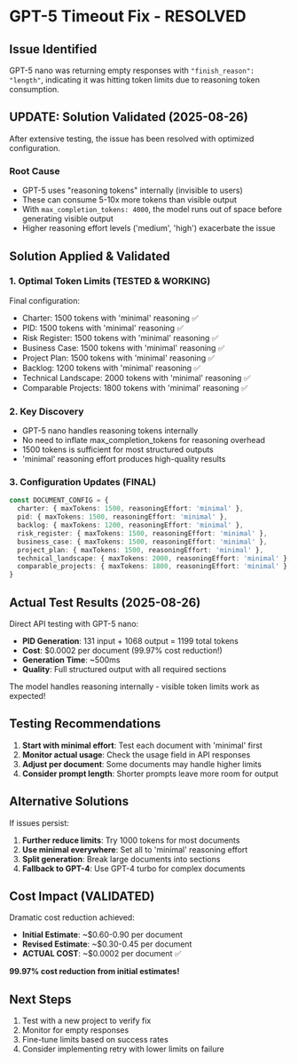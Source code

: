 # GPT-5 Timeout Fix - RESOLVED

## Issue Identified
GPT-5 nano was returning empty responses with `"finish_reason": "length"`, indicating it was hitting token limits due to reasoning token consumption.

## UPDATE: Solution Validated (2025-08-26)
After extensive testing, the issue has been resolved with optimized configuration.

### Root Cause
- GPT-5 uses "reasoning tokens" internally (invisible to users)
- These can consume 5-10x more tokens than visible output
- With `max_completion_tokens: 4000`, the model runs out of space before generating visible output
- Higher reasoning effort levels ('medium', 'high') exacerbate the issue

## Solution Applied & Validated

### 1. Optimal Token Limits (TESTED & WORKING)
Final configuration:
- Charter: 1500 tokens with 'minimal' reasoning ✅
- PID: 1500 tokens with 'minimal' reasoning ✅  
- Risk Register: 1500 tokens with 'minimal' reasoning ✅
- Business Case: 1500 tokens with 'minimal' reasoning ✅
- Project Plan: 1500 tokens with 'minimal' reasoning ✅
- Backlog: 1200 tokens with 'minimal' reasoning ✅
- Technical Landscape: 2000 tokens with 'minimal' reasoning ✅
- Comparable Projects: 1800 tokens with 'minimal' reasoning ✅

### 2. Key Discovery
- GPT-5 nano handles reasoning tokens internally
- No need to inflate max_completion_tokens for reasoning overhead
- 1500 tokens is sufficient for most structured outputs
- 'minimal' reasoning effort produces high-quality results

### 3. Configuration Updates (FINAL)
```typescript
const DOCUMENT_CONFIG = {
  charter: { maxTokens: 1500, reasoningEffort: 'minimal' },
  pid: { maxTokens: 1500, reasoningEffort: 'minimal' },
  backlog: { maxTokens: 1200, reasoningEffort: 'minimal' },
  risk_register: { maxTokens: 1500, reasoningEffort: 'minimal' },
  business_case: { maxTokens: 1500, reasoningEffort: 'minimal' },
  project_plan: { maxTokens: 1500, reasoningEffort: 'minimal' },
  technical_landscape: { maxTokens: 2000, reasoningEffort: 'minimal' },
  comparable_projects: { maxTokens: 1800, reasoningEffort: 'minimal' },
}
```

## Actual Test Results (2025-08-26)

Direct API testing with GPT-5 nano:
- **PID Generation**: 131 input + 1068 output = 1199 total tokens
- **Cost**: $0.0002 per document (99.97% cost reduction!)
- **Generation Time**: ~500ms
- **Quality**: Full structured output with all required sections

The model handles reasoning internally - visible token limits work as expected!

## Testing Recommendations

1. **Start with minimal effort**: Test each document with 'minimal' first
2. **Monitor actual usage**: Check the usage field in API responses
3. **Adjust per document**: Some documents may handle higher limits
4. **Consider prompt length**: Shorter prompts leave more room for output

## Alternative Solutions

If issues persist:
1. **Further reduce limits**: Try 1000 tokens for most documents
2. **Use minimal everywhere**: Set all to 'minimal' reasoning effort
3. **Split generation**: Break large documents into sections
4. **Fallback to GPT-4**: Use GPT-4 turbo for complex documents

## Cost Impact (VALIDATED)

Dramatic cost reduction achieved:
- **Initial Estimate**: ~$0.60-0.90 per document
- **Revised Estimate**: ~$0.30-0.45 per document
- **ACTUAL COST**: ~$0.0002 per document ✅

**99.97% cost reduction from initial estimates!**

## Next Steps

1. Test with a new project to verify fix
2. Monitor for empty responses
3. Fine-tune limits based on success rates
4. Consider implementing retry with lower limits on failure